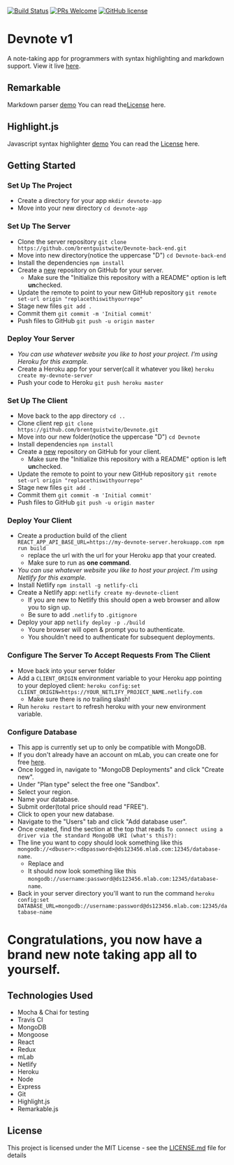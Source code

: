[![Build Status](https://img.shields.io/travis/npm/npm/latest.svg?style=flat-square)](https://travis-ci.org/brentguistwite/Devnote-back-end) [![PRs Welcome](https://img.shields.io/badge/PRs-welcome-brightgreen.svg?style=flat-square)](https://github.com/brentguistwite/Devnote/pull/new/master) [![GitHub license](https://img.shields.io/badge/license-MIT-blue.svg?style=flat-square)](https://github.com/brentguistwite/Devnote/blob/master/LICENSE)


# Devnote v1
A note-taking app for programmers with syntax highlighting and markdown support. 
View it live [here](https://devnote-demo.netlify.com/).

## Remarkable
Markdown parser [demo](https://jonschlinkert.github.io/remarkable/demo/)
You can read the[License](https://github.com/jonschlinkert/remarkable/blob/master/LICENSE) here.

## Highlight.js
Javascript syntax highlighter [demo](https://highlightjs.org/)
You can read the [License](https://github.com/isagalaev/highlight.js/blob/master/LICENSE) here.

## Getting Started 

### Set Up The Project
- Create a directory for your app `mkdir devnote-app`
- Move into your new directory `cd devnote-app`


### Set Up The Server 
- Clone the server repository `git clone https://github.com/brentguistwite/Devnote-back-end.git`
- Move into new directory(notice the uppercase "D") `cd Devnote-back-end`
- Install the dependencies `npm install` 
- Create a [new](https://github.com/new) repository on GitHub for your server.
  - Make sure the "Initialize this repository with a README" option is left **un**checked.
- Update the remote to point to your new GitHub repository `git remote set-url origin "replacethiswithyourrepo"`
- Stage new files `git add .`
- Commit them `git commit -m 'Initial commit'`
- Push files to GitHub `git push -u origin master`


### Deploy Your Server
- *You can use whatever website you like to host your project. I'm using Heroku for this example.*
- Create a Heroku app for your server(call it whatever you like) `heroku create my-devnote-server`
- Push your code to Heroku `git push heroku master`


### Set Up The Client
- Move back to the app directory `cd ..`
- Clone client rep `git clone https://github.com/brentguistwite/Devnote.git`
- Move into our new folder(notice the uppercase "D") `cd Devnote`
- Install dependencies `npm install`
- Create a [new](https://github.com/new) repository on GitHub for your client.
  - Make sure the "Initialize this repository with a README" option is left **un**checked.
- Update the remote to point to your new GitHub repository `git remote set-url origin "replacethiswithyourrepo"`
- Stage new files `git add .`
- Commit them `git commit -m 'Initial commit'`
- Push files to GitHub `git push -u origin master`


### Deploy Your Client 
- Create a production build of the client `REACT_APP_API_BASE_URL=https://my-devnote-server.herokuapp.com npm run build`
  - replace the url with the url for your Heroku app that your created.
  - Make sure to run as **one command**.
- *You can use whatever website you like to host your project. I'm using Netlify for this example.*
- Install Netlify `npm install -g netlify-cli`
- Create a Netlify app: `netlify create my-devnote-client`
  - If you are new to Netlify this should open a web browser and allow you to sign up.
  - Be sure to add `.netlify` to `.gitignore`
- Deploy your app `netlify deploy -p ./build`
  - Youre browser will open & prompt you to authenticate.
  - You shouldn't need to authenticate for subsequent deployments.


### Configure The Server To Accept Requests From The Client
- Move back into your server folder
- Add a `CLIENT_ORIGIN` environment variable to your Heroku app pointing to your deployed client: `heroku config:set CLIENT_ORIGIN=https://YOUR_NETLIFY_PROJECT_NAME.netlify.com`
  - Make sure there is *no* trailing slash!
- Run `heroku restart` to refresh heroku with your new environment variable.


### Configure Database
- This app is currently set up to only be compatible with MongoDB.
- If you don't already have an account on mLab, you can create one for free [here](https://mlab.com/signup/).
- Once logged in, navigate to "MongoDB Deployments" and click "Create new".
- Under "Plan type" select the free one "Sandbox".
- Select your region.
- Name your database.
- Submit order(total price should read "FREE").
- Click to open your new database.
- Navigate to the "Users" tab and click "Add database user".
- Once created, find the section at the top that reads `To connect using a driver via the standard MongoDB URI (what's this?):`
- The line you want to copy should look something like this `mongodb://<dbuser>:<dbpassword>@ds123456.mlab.com:12345/database-name`.
  - Replace <dbuser> and <dbpassword>
  - It should now look something like this `mongodb://username:password@ds123456.mlab.com:12345/database-name`.
- Back in your server directory you'll want to run the command `heroku config:set DATABASE_URL=mongodb://username:password@ds123456.mlab.com:12345/database-name`
  
# Congratulations, you now have a brand new note taking app all to yourself.

## Technologies Used
- Mocha & Chai for testing
- Travis CI
- MongoDB
- Mongoose
- React
- Redux
- mLab
- Netlify
- Heroku
- Node
- Express
- Git
- Highlight.js
- Remarkable.js

## License
This project is licensed under the MIT License - see the [LICENSE.md](LICENSE.md) file for details
